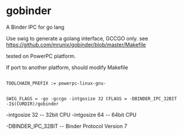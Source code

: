 # gobinder
A Binder IPC for go lang

Use swig to generate a golang interface, GCCGO only.
see https://github.com/mrunix/gobinder/blob/master/Makefile

tested on PowerPC platform.

If port to another platform, should modify Makefile

<code>
TOOLCHAIN_PREFIX := powerpc-linux-gnu-

SWIG_FLAGS  = -go -gccgo -intgosize 32
CFLAGS      = -DBINDER_IPC_32BIT -I$(CURDIR)/gobinder
</code>

-intgosize 32  -- 32bit CPU
-intgosize 64  -- 64bit CPU

-DBINDER_IPC_32BIT  -- Binder Protocol Version 7

